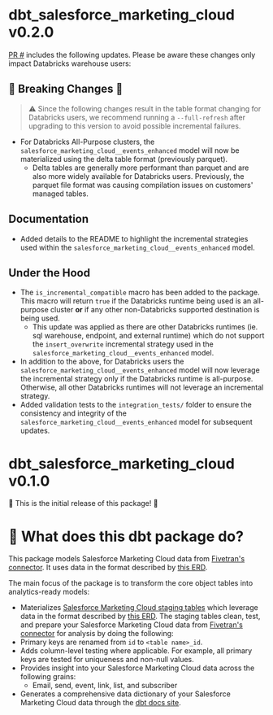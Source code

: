 # dbt_salesforce_marketing_cloud v0.2.0

[PR #]() includes the following updates. Please be aware these changes only impact Databricks warehouse users:

## 🚨 Breaking Changes 🚨
> ⚠️ Since the following changes result in the table format changing for Databricks users, we recommend running a `--full-refresh` after upgrading to this version to avoid possible incremental failures.
- For Databricks All-Purpose clusters, the `salesforce_marketing_cloud__events_enhanced` model will now be materialized using the delta table format (previously parquet). 
  - Delta tables are generally more performant than parquet and are also more widely available for Databricks users. Previously, the parquet file format was causing compilation issues on customers' managed tables.

## Documentation
- Added details to the README to highlight the incremental strategies used within the `salesforce_marketing_cloud__events_enhanced` model.

## Under the Hood
- The `is_incremental_compatible` macro has been added to the package. This macro will return `true` if the Databricks runtime being used is an all-purpose cluster **or** if any other non-Databricks supported destination is being used.
  - This update was applied as there are other Databricks runtimes (ie. sql warehouse, endpoint, and external runtime) which do not support the `insert_overwrite` incremental strategy used in the `salesforce_marketing_cloud__events_enhanced` model. 
- In addition to the above, for Databricks users the `salesforce_marketing_cloud__events_enhanced` model will now leverage the incremental strategy only if the Databricks runtime is all-purpose. Otherwise, all other Databricks runtimes will not leverage an incremental strategy.
- Added validation tests to the `integration_tests/` folder to ensure the consistency and integrity of the `salesforce_marketing_cloud__events_enhanced` model for subsequent updates.

# dbt_salesforce_marketing_cloud v0.1.0
🎉 This is the initial release of this package! 🎉

# 📣 What does this dbt package do?

This package models Salesforce Marketing Cloud data from [Fivetran's connector](https://fivetran.com/docs/applications/salesforce_marketing_cloud). It uses data in the format described by [this ERD](https://fivetran.com/docs/applications/salesforce_marketing_cloud#schemainformation).

The main focus of the package is to transform the core object tables into analytics-ready models:
  - Materializes [Salesforce Marketing Cloud staging tables](https://fivetran.github.io/dbt_salesforce_marketing_cloud/#!/overview/salesforce_marketing_cloud/models/?g_v=1) which leverage data in the format described by [this ERD](https://fivetran.com/docs/applications/salesforce_marketing_cloud/#schemainformation). The staging tables clean, test, and prepare your Salesforce Marketing Cloud data from [Fivetran's connector](https://fivetran.com/docs/applications/salesforce_marketing_cloud) for analysis by doing the following:
  - Primary keys are renamed from `id` to `<table name>_id`. 
  - Adds column-level testing where applicable. For example, all primary keys are tested for uniqueness and non-null values.
  - Provides insight into your Salesforce Marketing Cloud data across the following grains:
    - Email, send, event, link, list, and subscriber
  - Generates a comprehensive data dictionary of your Salesforce Marketing Cloud data through the [dbt docs site](https://fivetran.github.io/dbt_salesforce_marketing_cloud/).